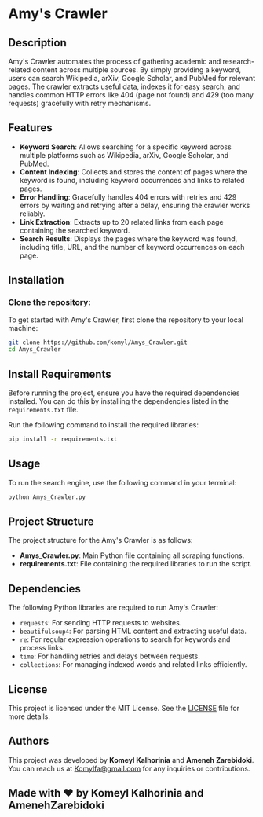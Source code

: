 # Amy's Crawler

## Description

Amy's Crawler automates the process of gathering academic and research-related content across multiple sources. By simply providing a keyword, users can search Wikipedia, arXiv, Google Scholar, and PubMed for relevant pages. The crawler extracts useful data, indexes it for easy search, and handles common HTTP errors like 404 (page not found) and 429 (too many requests) gracefully with retry mechanisms.

## Features

- **Keyword Search**: Allows searching for a specific keyword across multiple platforms such as Wikipedia, arXiv, Google Scholar, and PubMed.
- **Content Indexing**: Collects and stores the content of pages where the keyword is found, including keyword occurrences and links to related pages.
- **Error Handling**: Gracefully handles 404 errors with retries and 429 errors by waiting and retrying after a delay, ensuring the crawler works reliably.
- **Link Extraction**: Extracts up to 20 related links from each page containing the searched keyword.
- **Search Results**: Displays the pages where the keyword was found, including title, URL, and the number of keyword occurrences on each page.

## Installation

### Clone the repository:

To get started with Amy's Crawler, first clone the repository to your local machine:

```bash
git clone https://github.com/komyl/Amys_Crawler.git
cd Amys_Crawler
```

## Install Requirements

Before running the project, ensure you have the required dependencies installed. You can do this by installing the dependencies listed in the `requirements.txt` file.

Run the following command to install the required libraries:

  ```bash
  pip install -r requirements.txt
 ```

## Usage

To run the search engine, use the following command in your terminal:

```bash
python Amys_Crawler.py
```

## Project Structure

The project structure for the Amy's Crawler is as follows:  

- **Amys_Crawler.py**: Main Python file containing all scraping functions.
- **requirements.txt**: File containing the required libraries to run the script.


## Dependencies

The following Python libraries are required to run Amy's Crawler:

- `requests`: For sending HTTP requests to websites.
- `beautifulsoup4`: For parsing HTML content and extracting useful data.
- `re`: For regular expression operations to search for keywords and process links.
- `time`: For handling retries and delays between requests.
- `collections`: For managing indexed words and related links efficiently.

## License

This project is licensed under the MIT License. See the [LICENSE](LICENSE) file for more details.


## Authors

This project was developed by **Komeyl Kalhorinia** and **Ameneh Zarebidoki**. You can reach us at [Komylfa@gmail.com](AmenehZarebidoki@gmail.com) for any inquiries or contributions.

## Made with ❤️ by Komeyl Kalhorinia and AmenehZarebidoki


